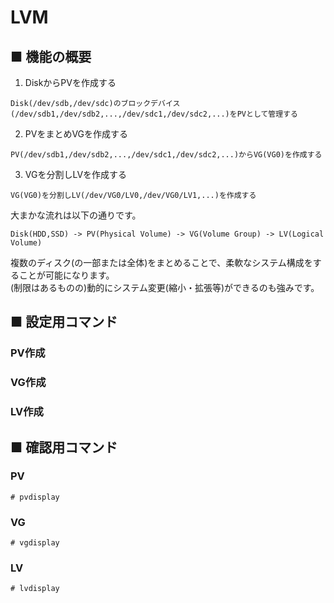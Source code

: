 # LVM
## ■ 機能の概要
1. DiskからPVを作成する
```
Disk(/dev/sdb,/dev/sdc)のブロックデバイス(/dev/sdb1,/dev/sdb2,...,/dev/sdc1,/dev/sdc2,...)をPVとして管理する
```
2. PVをまとめVGを作成する
```
PV(/dev/sdb1,/dev/sdb2,...,/dev/sdc1,/dev/sdc2,...)からVG(VG0)を作成する
```
3. VGを分割しLVを作成する
```
VG(VG0)を分割しLV(/dev/VG0/LV0,/dev/VG0/LV1,...)を作成する
```

大まかな流れは以下の通りです。
```
Disk(HDD,SSD) -> PV(Physical Volume) -> VG(Volume Group) -> LV(Logical Volume)
```

複数のディスク(の一部または全体)をまとめることで、柔軟なシステム構成をすることが可能になります。  
(制限はあるものの)動的にシステム変更(縮小・拡張等)ができるのも強みです。
## ■ 設定用コマンド
### PV作成
### VG作成
### LV作成
## ■ 確認用コマンド
### PV
```
# pvdisplay
```
### VG
```
# vgdisplay
```
### LV
```
# lvdisplay
```

